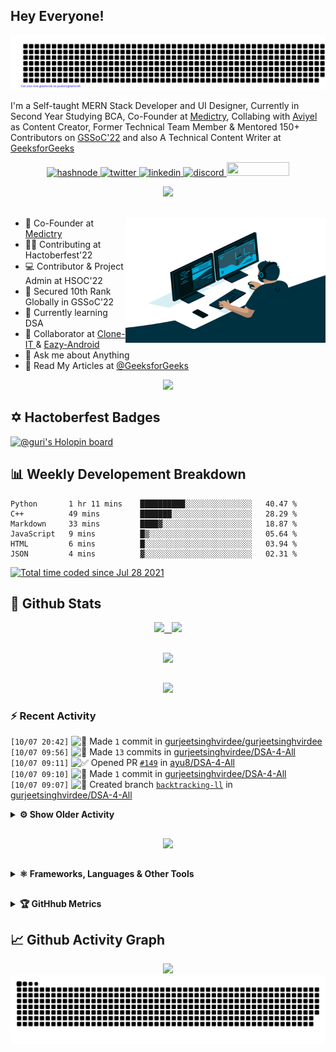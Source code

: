 ## Hey Everyone!

<p align="center">
    <img src="https://github.com/gurjeetsinghvirdee/gurjeetsinghvirdee/blob/main/gitartwork.svg" />
</p>   

I'm a Self-taught MERN Stack Developer and UI Designer, Currently in Second Year Studying BCA, Co-Founder at [Medictry](https://www.linkedin.com/company/89489745/admin/), Collabing with [Aviyel](https://aviyel.com/discussions) as Content Creator, Former Technical Team Member & Mentored 150+ Contributors on [GSSoC'22](https://gssoc.girlscript.tech/) and also A Technical Content Writer at [GeeksforGeeks](https://www.geeksforgeeks.org/)  


<p align="center">
    <a href="https://gurjeet.hashnode.dev/" target="_blank">
    <img src="https://img.shields.io/badge/@gurjeetsingh-5C87FE?style=for-the-badge&logo=hashnode&logoColor=white" width="130" height="22" alt="hashnode">
    <a href="https://twitter.com/__gurii__" target="_blank">   
    <img src="https://img.shields.io/badge/@__gurii__-1DA1F2?style=for-the-badge&logo=twitter&logoColor=white" width="105" height="22" alt="twitter">
    <a href="https://www.linkedin.com/in/gurjeet-singh-virdee-25a476199/" target="_blank">
    <img src="https://img.shields.io/badge/Gurjeet%20Singh%20Virdee-1976D2?style=for-the-badge&logo=linkedin&logoColor=white" width="150" height="22" alt="linkedin">
    <a href="https://discordapp.com/users/916597112882495510" target="_blank">
    <img src="https://img.shields.io/badge/@Guri-5865F2?style=for-the-badge&logo=discord&logoColor=white" width="80" height="22" alt="discord">
    <a href = "mailto: gurjeetsinghvirdee@gmail.com" target="_blank"><img src="https://img.shields.io/badge/Say, Hello-D74E43?style=for-the-badge&logo=gmail&logoColor=white" width="100" height="22"></a>
 </p>
 
<div align="center"> 
<img src="https://api.visitorbadge.io/api/visitors?path=https%3A%2F%2Fgithub.com%2Fgurjeetsinghvirdee%2Fgurjeetsinghvirdee&label=VISITORS&labelColor=%23007EC6&countColor=%23ggg" />
</div>

<br>
  
<ul align="left">
    <img align="right" src="https://github.com/gurjeetsinghvirdee/gurjeetsinghvirdee/blob/main/src/Assets/vector.gif" width="320" height="200" />
  <li> 🏢 Co-Founder at <a href="https://www.linkedin.com/company/medictry/">Medictry</a>
  <li> 🧑‍💻 Contributing at Hactoberfest'22 </li>
  <li> 💻 Contributor & Project Admin at HSOC'22 </li>
  <li> 🎉 Secured 10th Rank Globally in GSSoC'22 </li>
  <li> 🏫 Currently learning DSA </li>
  <li> 🤝 Collaborator at <a href="https://github.com/Rayman-Sodhi/Clone-IT"> Clone-IT </a> & <a href="https://github.com/utkarsh006/Eazy-Android"> Eazy-Android </a>
  </li>
  <li> 💬 Ask me about Anything </li>
  <li> 📕 Read My Articles at 
    <a href="https://auth.geeksforgeeks.org/user/gurjeetsinghvirdee/articles" target="_blank">@GeeksforGeeks</a>
  </li>
</ul>  

<!------------------------------------------- Spotify Profile --------------------------------------------->

<div align="center">
    <a href="https://spotify-github-profile.vercel.app/api/view.svg?uid=31xcftnaufneyotbwgeuezrzheky&redirect=true"><img src="https://spotify-github-profile.vercel.app/api/view.svg?uid=31xcftnaufneyotbwgeuezrzheky&cover_image=false&theme=default&bar_color=53b14f&bar_color_cover=true" /></a>
</div>    

<!------------------------------------------- Hacktoberfest | Holopin Badges ------------------------------>

## ✡️ Hactoberfest Badges

[![@guri's Holopin board](https://holopin.io/api/user/board?user=guri)](https://holopin.io/@guri)
  
## 📊 Weekly Developement Breakdown
  
<!--START_SECTION:waka-->

```text
Python       1 hr 11 mins    ██████████░░░░░░░░░░░░░░░   40.47 %
C++          49 mins         ███████░░░░░░░░░░░░░░░░░░   28.29 %
Markdown     33 mins         ████▓░░░░░░░░░░░░░░░░░░░░   18.87 %
JavaScript   9 mins          █▒░░░░░░░░░░░░░░░░░░░░░░░   05.64 %
HTML         6 mins          █░░░░░░░░░░░░░░░░░░░░░░░░   03.94 %
JSON         4 mins          ▓░░░░░░░░░░░░░░░░░░░░░░░░   02.31 %
```

<!--END_SECTION:waka--> 

<a href="https://wakatime.com/@ff7098eb-56b3-4619-bbbb-86aad0fce365"><img src="https://wakatime.com/badge/user/ff7098eb-56b3-4619-bbbb-86aad0fce365.svg?style=for-the-badge" alt="Total time coded since Jul 28 2021" /></a> 
        
## 💫 Github Stats
        
<div align="center">
 <a href="https://github-readme-streak-stats.herokuapp.com/?user=gurjeetsinghvirdee&theme=synthwave" target="_blank">
   <img width="45%" src="https://github-readme-streak-stats.herokuapp.com/?user=gurjeetsinghvirdee&theme=synthwave" /> &nbsp;
 </a>
    
 <a href="https://github-readme-stats.vercel.app/api?username=gurjeetsinghvirdee&show_icons=true&theme=synthwave&include_all_commits=true" target="_blank">
  <img width="45%" src="https://github-readme-stats.vercel.app/api?username=gurjeetsinghvirdee&show_icons=true&theme=synthwave&include_all_commits=true" />
 </a>
</div>      
  
##
        
<div align="center">
   <a href="https://github-readme-stats.vercel.app/api/top-langs/?username=gurjeetsinghvirdee&layout=compact&theme=synthwave&langs_count=15" target="_blank">
       <img width="43%" src="https://github-readme-stats.vercel.app/api/top-langs/?username=gurjeetsinghvirdee&layout=compact&theme=synthwave&langs_count=15" />  
   </a> 
</div>   

##        
  
<p align="center">
  <img src="https://github-profile-summary-cards.vercel.app/api/cards/profile-details?username=gurjeetsinghvirdee&theme=dracula&hide_border=true" />
</p>
        
### ⚡ Recent Activity     
        
<!--START_SECTION:activity-->  
`[10/07 20:42]` <img alt="📝" src="https://github.com/cheesits456/github-activity-readme/raw/master/icons/commit.png" align="top" height="18"> Made `1` commit in [gurjeetsinghvirdee/gurjeetsinghvirdee](https://github.com/gurjeetsinghvirdee/gurjeetsinghvirdee)  
`[10/07 09:56]` <img alt="📝" src="https://github.com/cheesits456/github-activity-readme/raw/master/icons/commit.png" align="top" height="18"> Made `13` commits in [gurjeetsinghvirdee/DSA-4-All](https://github.com/gurjeetsinghvirdee/DSA-4-All)  
`[10/07 09:11]` <img alt="✅" src="https://github.com/cheesits456/github-activity-readme/raw/master/icons/pr-open.png" align="top" height="18"> Opened PR [`#149`](https://github.com//ayu8/DSA-4-All/pull/149 'Create permutation_ll.cpp') in [ayu8/DSA-4-All](https://github.com/ayu8/DSA-4-All)  
`[10/07 09:10]` <img alt="📝" src="https://github.com/cheesits456/github-activity-readme/raw/master/icons/commit.png" align="top" height="18"> Made `1` commit in [gurjeetsinghvirdee/DSA-4-All](https://github.com/gurjeetsinghvirdee/DSA-4-All)  
`[10/07 09:07]` <img alt="📂" src="https://github.com/cheesits456/github-activity-readme/raw/master/icons/create-branch.png" align="top" height="18"> Created branch [`backtracking-ll`](https://github.com/gurjeetsinghvirdee/DSA-4-All/tree/backtracking-ll) in [gurjeetsinghvirdee/DSA-4-All](https://github.com/gurjeetsinghvirdee/DSA-4-All)  

<details><summary><b> ⚙️ Show Older Activity</b></summary>

`[10/07 09:06]` <img alt="📝" src="https://github.com/cheesits456/github-activity-readme/raw/master/icons/commit.png" align="top" height="18"> Made `469` commits in [gurjeetsinghvirdee/DSA-4-All](https://github.com/gurjeetsinghvirdee/DSA-4-All)  
`[10/07 09:04]` <img alt="✅" src="https://github.com/cheesits456/github-activity-readme/raw/master/icons/pr-open.png" align="top" height="18"> Opened PR [`#148`](https://github.com//ayu8/DSA-4-All/pull/148 'Create combination_sum_lll.cpp') in [ayu8/DSA-4-All](https://github.com/ayu8/DSA-4-All)  
`[10/07 09:04]` <img alt="📝" src="https://github.com/cheesits456/github-activity-readme/raw/master/icons/commit.png" align="top" height="18"> Made `1` commit in [gurjeetsinghvirdee/DSA-4-All](https://github.com/gurjeetsinghvirdee/DSA-4-All)  
`[10/07 09:01]` <img alt="📂" src="https://github.com/cheesits456/github-activity-readme/raw/master/icons/create-branch.png" align="top" height="18"> Created branch [`backtracking`](https://github.com/gurjeetsinghvirdee/DSA-4-All/tree/backtracking) in [gurjeetsinghvirdee/DSA-4-All](https://github.com/gurjeetsinghvirdee/DSA-4-All)  
`[10/07 08:59]` <img alt="📝" src="https://github.com/cheesits456/github-activity-readme/raw/master/icons/commit.png" align="top" height="18"> Made `47` commits in [gurjeetsinghvirdee/DSA-4-All](https://github.com/gurjeetsinghvirdee/DSA-4-All)  
`[10/06 06:22]` <img alt="❗️" src="https://github.com/cheesits456/github-activity-readme/raw/master/icons/issue.png" align="top" height="18"> Opened issue [`#135`](https://github.com//ayu8/DSA-4-All/issues/135 'Permutations II') in [ayu8/DSA-4-All](https://github.com/ayu8/DSA-4-All)  
`[10/06 06:21]` <img alt="❗️" src="https://github.com/cheesits456/github-activity-readme/raw/master/icons/issue.png" align="top" height="18"> Opened issue [`#134`](https://github.com//ayu8/DSA-4-All/issues/134 'Combination Sum III') in [ayu8/DSA-4-All](https://github.com/ayu8/DSA-4-All)  
`[10/05 05:41]` <img alt="🗣" src="https://github.com/cheesits456/github-activity-readme/raw/master/icons/comment.png" align="top" height="18"> Commented on [`#7`](https://github.com//gurjeetsinghvirdee/first-contribution/issues/7 'Update Contributors.md') in [gurjeetsinghvirdee/first-contribution](https://github.com/gurjeetsinghvirdee/first-contribution)  
`[10/05 04:03]` <img alt="📝" src="https://github.com/cheesits456/github-activity-readme/raw/master/icons/commit.png" align="top" height="18"> Made `2` commits in [gurjeetsinghvirdee/first-contribution](https://github.com/gurjeetsinghvirdee/first-contribution)  
`[10/05 04:03]` <img alt="🎉" src="https://github.com/cheesits456/github-activity-readme/raw/master/icons/merge.png" align="top" height="18"> Merged PR [`#7`](https://github.com//gurjeetsinghvirdee/first-contribution/pull/7 'Update Contributors.md') in [gurjeetsinghvirdee/first-contribution](https://github.com/gurjeetsinghvirdee/first-contribution)  
`[10/05 04:02]` <img alt="🔍" src="https://github.com/cheesits456/github-activity-readme/raw/master/icons/review.png" align="top" height="18"> Reviewed [`#7`](https://github.com//gurjeetsinghvirdee/first-contribution/pull/7 'Update Contributors.md') in [gurjeetsinghvirdee/first-contribution](https://github.com/gurjeetsinghvirdee/first-contribution)  
`[10/03 19:21]` <img alt="🎉" src="https://github.com/cheesits456/github-activity-readme/raw/master/icons/merge.png" align="top" height="18"> Merged PR [`#709`](https://github.com//Rayman-Sodhi/Clone-IT/pull/709 'bugs fix') in [Rayman-Sodhi/Clone-IT](https://github.com/Rayman-Sodhi/Clone-IT)  
`[10/03 19:21]` <img alt="📝" src="https://github.com/cheesits456/github-activity-readme/raw/master/icons/commit.png" align="top" height="18"> Made `3` commits in [Rayman-Sodhi/Clone-IT](https://github.com/Rayman-Sodhi/Clone-IT)  
`[10/03 19:21]` <img alt="✅" src="https://github.com/cheesits456/github-activity-readme/raw/master/icons/pr-open.png" align="top" height="18"> Opened PR [`#709`](https://github.com//Rayman-Sodhi/Clone-IT/pull/709 'bugs fix') in [Rayman-Sodhi/Clone-IT](https://github.com/Rayman-Sodhi/Clone-IT)  
`[10/03 19:19]` <img alt="📝" src="https://github.com/cheesits456/github-activity-readme/raw/master/icons/commit.png" align="top" height="18"> Made `2` commits in [gurjeetsinghvirdee/Clone-IT](https://github.com/gurjeetsinghvirdee/Clone-IT)  
`[10/03 19:09]` <img alt="✅" src="https://github.com/cheesits456/github-activity-readme/raw/master/icons/pr-open.png" align="top" height="18"> Opened PR [`#104`](https://github.com//ayu8/DSA-4-All/pull/104 'Create Reduce_Array_Size_to_The_Half.cpp') in [ayu8/DSA-4-All](https://github.com/ayu8/DSA-4-All)  
`[10/03 19:05]` <img alt="📝" src="https://github.com/cheesits456/github-activity-readme/raw/master/icons/commit.png" align="top" height="18"> Made `1` commit in [gurjeetsinghvirdee/DSA-4-All](https://github.com/gurjeetsinghvirdee/DSA-4-All)  
`[10/03 18:52]` <img alt="📂" src="https://github.com/cheesits456/github-activity-readme/raw/master/icons/create-branch.png" align="top" height="18"> Created branch [`hash-map`](https://github.com/gurjeetsinghvirdee/DSA-4-All/tree/hash-map) in [gurjeetsinghvirdee/DSA-4-All](https://github.com/gurjeetsinghvirdee/DSA-4-All)  
`[10/03 18:51]` <img alt="📝" src="https://github.com/cheesits456/github-activity-readme/raw/master/icons/commit.png" align="top" height="18"> Made `10` commits in [gurjeetsinghvirdee/DSA-4-All](https://github.com/gurjeetsinghvirdee/DSA-4-All)  
`[10/03 18:45]` <img alt="✅" src="https://github.com/cheesits456/github-activity-readme/raw/master/icons/pr-open.png" align="top" height="18"> Opened PR [`#103`](https://github.com//ayu8/DSA-4-All/pull/103 'Create Search in Rotated Sorted Array II.cpp') in [ayu8/DSA-4-All](https://github.com/ayu8/DSA-4-All)  
`[10/03 18:42]` <img alt="📝" src="https://github.com/cheesits456/github-activity-readme/raw/master/icons/commit.png" align="top" height="18"> Made `2` commits in [gurjeetsinghvirdee/DSA-4-All](https://github.com/gurjeetsinghvirdee/DSA-4-All)  
`[10/03 18:36]` <img alt="📂" src="https://github.com/cheesits456/github-activity-readme/raw/master/icons/create-branch.png" align="top" height="18"> Created branch [`binary`](https://github.com/gurjeetsinghvirdee/DSA-4-All/tree/binary) in [gurjeetsinghvirdee/DSA-4-All](https://github.com/gurjeetsinghvirdee/DSA-4-All)  
`[10/03 18:35]` <img alt="📝" src="https://github.com/cheesits456/github-activity-readme/raw/master/icons/commit.png" align="top" height="18"> Made `11` commits in [gurjeetsinghvirdee/DSA-4-All](https://github.com/gurjeetsinghvirdee/DSA-4-All)  
`[10/03 13:56]` <img alt="📝" src="https://github.com/cheesits456/github-activity-readme/raw/master/icons/commit.png" align="top" height="18"> Made `1` commit in [gurjeetsinghvirdee/gurjeetsinghvirdee](https://github.com/gurjeetsinghvirdee/gurjeetsinghvirdee)  
`[10/03 13:39]` <img alt="📝" src="https://github.com/cheesits456/github-activity-readme/raw/master/icons/commit.png" align="top" height="18"> Made `10` commits in [gurjeetsinghvirdee/Dev-Geeks](https://github.com/gurjeetsinghvirdee/Dev-Geeks)  
`[10/03 09:19]` <img alt="✅" src="https://github.com/cheesits456/github-activity-readme/raw/master/icons/pr-open.png" align="top" height="18"> Opened PR [`#540`](https://github.com//pranjay-poddar/Dev-Geeks/pull/540 '2048 game in Python') in [pranjay-poddar/Dev-Geeks](https://github.com/pranjay-poddar/Dev-Geeks)  
`[10/03 09:19]` <img alt="📝" src="https://github.com/cheesits456/github-activity-readme/raw/master/icons/commit.png" align="top" height="18"> Made `2` commits in [gurjeetsinghvirdee/Dev-Geeks](https://github.com/gurjeetsinghvirdee/Dev-Geeks)  
`[10/03 08:20]` <img alt="📝" src="https://github.com/cheesits456/github-activity-readme/raw/master/icons/commit.png" align="top" height="18"> Made `13` commits in [gurjeetsinghvirdee/Eazy-Android](https://github.com/gurjeetsinghvirdee/Eazy-Android)  
`[10/03 07:54]` <img alt="❗️" src="https://github.com/cheesits456/github-activity-readme/raw/master/icons/issue.png" align="top" height="18"> Closed issue [`#7`](https://github.com//Rick-mad-lab/Todolist/issues/7 'Add Contribution Guidelines') in [Rick-mad-lab/Todolist](https://github.com/Rick-mad-lab/Todolist)  
`[10/03 07:48]` <img alt="❗️" src="https://github.com/cheesits456/github-activity-readme/raw/master/icons/issue.png" align="top" height="18"> Opened issue [`#90`](https://github.com//ayu8/DSA-4-All/issues/90 'Reduce Array Size to The Half') in [ayu8/DSA-4-All](https://github.com/ayu8/DSA-4-All)  
`[10/03 07:44]` <img alt="❗️" src="https://github.com/cheesits456/github-activity-readme/raw/master/icons/issue.png" align="top" height="18"> Opened issue [`#89`](https://github.com//ayu8/DSA-4-All/issues/89 'Search in Rotated Sorted Array ll') in [ayu8/DSA-4-All](https://github.com/ayu8/DSA-4-All)  
`[10/03 07:05]` <img alt="📂" src="https://github.com/cheesits456/github-activity-readme/raw/master/icons/create-branch.png" align="top" height="18"> Created branch [`2048`](https://github.com/gurjeetsinghvirdee/Dev-Geeks/tree/2048) in [gurjeetsinghvirdee/Dev-Geeks](https://github.com/gurjeetsinghvirdee/Dev-Geeks)  
`[10/03 07:03]` <img alt="📝" src="https://github.com/cheesits456/github-activity-readme/raw/master/icons/commit.png" align="top" height="18"> Made `92` commits in [gurjeetsinghvirdee/Dev-Geeks](https://github.com/gurjeetsinghvirdee/Dev-Geeks)  
`[10/03 06:59]` <img alt="✅" src="https://github.com/cheesits456/github-activity-readme/raw/master/icons/pr-open.png" align="top" height="18"> Opened PR [`#88`](https://github.com//ayu8/DSA-4-All/pull/88 'Create Count_Sorted_Vowel_Strings.cpp') in [ayu8/DSA-4-All](https://github.com/ayu8/DSA-4-All)  
`[10/03 06:58]` <img alt="📝" src="https://github.com/cheesits456/github-activity-readme/raw/master/icons/commit.png" align="top" height="18"> Made `1` commit in [gurjeetsinghvirdee/DSA-4-All](https://github.com/gurjeetsinghvirdee/DSA-4-All)  
`[10/03 06:45]` <img alt="📂" src="https://github.com/cheesits456/github-activity-readme/raw/master/icons/create-branch.png" align="top" height="18"> Created branch [`DP`](https://github.com/gurjeetsinghvirdee/DSA-4-All/tree/DP) in [gurjeetsinghvirdee/DSA-4-All](https://github.com/gurjeetsinghvirdee/DSA-4-All)  
`[10/03 06:44]` <img alt="✅" src="https://github.com/cheesits456/github-activity-readme/raw/master/icons/pr-open.png" align="top" height="18"> Opened PR [`#87`](https://github.com//ayu8/DSA-4-All/pull/87 'Add_two_numbers.cpp') in [ayu8/DSA-4-All](https://github.com/ayu8/DSA-4-All)  
`[10/03 06:41]` <img alt="📝" src="https://github.com/cheesits456/github-activity-readme/raw/master/icons/commit.png" align="top" height="18"> Made `1` commit in [gurjeetsinghvirdee/DSA-4-All](https://github.com/gurjeetsinghvirdee/DSA-4-All)  
`[10/03 06:39]` <img alt="📂" src="https://github.com/cheesits456/github-activity-readme/raw/master/icons/create-branch.png" align="top" height="18"> Created branch [`Linked`](https://github.com/gurjeetsinghvirdee/DSA-4-All/tree/Linked) in [gurjeetsinghvirdee/DSA-4-All](https://github.com/gurjeetsinghvirdee/DSA-4-All)  
`[10/03 06:39]` <img alt="📝" src="https://github.com/cheesits456/github-activity-readme/raw/master/icons/commit.png" align="top" height="18"> Made `6` commits in [gurjeetsinghvirdee/DSA-4-All](https://github.com/gurjeetsinghvirdee/DSA-4-All)  
`[10/02 20:24]` <img alt="📝" src="https://github.com/cheesits456/github-activity-readme/raw/master/icons/commit.png" align="top" height="18"> Made `6` commits in [gurjeetsinghvirdee/PDF-Dark-Mode](https://github.com/gurjeetsinghvirdee/PDF-Dark-Mode)  
`[10/02 20:19]` <img alt="📝" src="https://github.com/cheesits456/github-activity-readme/raw/master/icons/commit.png" align="top" height="18"> Made `1` commit in [utkarsh006/Eazy-Android](https://github.com/utkarsh006/Eazy-Android)  
`[10/02 20:17]` <img alt="❗️" src="https://github.com/cheesits456/github-activity-readme/raw/master/icons/issue.png" align="top" height="18"> Opened issue [`#85`](https://github.com//ayu8/DSA-4-All/issues/85 'Count Sorted Vowel Strings') in [ayu8/DSA-4-All](https://github.com/ayu8/DSA-4-All)  
`[10/02 15:44]` <img alt="❗️" src="https://github.com/cheesits456/github-activity-readme/raw/master/icons/issue.png" align="top" height="18"> Opened issue [`#71`](https://github.com//ayu8/DSA-4-All/issues/71 'Add two numbers') in [ayu8/DSA-4-All](https://github.com/ayu8/DSA-4-All)  
`[10/02 15:43]` <img alt="📝" src="https://github.com/cheesits456/github-activity-readme/raw/master/icons/commit.png" align="top" height="18"> Made `74` commits in [gurjeetsinghvirdee/DSA-4-All](https://github.com/gurjeetsinghvirdee/DSA-4-All)  
`[10/01 08:28]` <img alt="🗣" src="https://github.com/cheesits456/github-activity-readme/raw/master/icons/comment.png" align="top" height="18"> Commented on [`#6`](https://github.com//diwash007/PDF-Dark-Mode/issues/6 'Guidelines added') in [diwash007/PDF-Dark-Mode](https://github.com/diwash007/PDF-Dark-Mode)  
`[10/01 08:23]` <img alt="📝" src="https://github.com/cheesits456/github-activity-readme/raw/master/icons/commit.png" align="top" height="18"> Made `6` commits in [gurjeetsinghvirdee/PDF-Dark-Mode](https://github.com/gurjeetsinghvirdee/PDF-Dark-Mode)  
`[10/01 07:45]` <img alt="🗣" src="https://github.com/cheesits456/github-activity-readme/raw/master/icons/comment.png" align="top" height="18"> Commented on [`#6`](https://github.com//diwash007/PDF-Dark-Mode/issues/6 'Guidelines added') in [diwash007/PDF-Dark-Mode](https://github.com/diwash007/PDF-Dark-Mode)  
`[10/01 07:42]` <img alt="🎉" src="https://github.com/cheesits456/github-activity-readme/raw/master/icons/merge.png" align="top" height="18"> Merged PR [`#2`](https://github.com//gurjeetsinghvirdee/PDF-Dark-Mode/pull/2 'Revert "[ImgBot] Optimize images"') in [gurjeetsinghvirdee/PDF-Dark-Mode](https://github.com/gurjeetsinghvirdee/PDF-Dark-Mode)  
`[10/01 07:42]` <img alt="📝" src="https://github.com/cheesits456/github-activity-readme/raw/master/icons/commit.png" align="top" height="18"> Made `2` commits in [gurjeetsinghvirdee/PDF-Dark-Mode](https://github.com/gurjeetsinghvirdee/PDF-Dark-Mode)  
`[10/01 07:41]` <img alt="✅" src="https://github.com/cheesits456/github-activity-readme/raw/master/icons/pr-open.png" align="top" height="18"> Opened PR [`#2`](https://github.com//gurjeetsinghvirdee/PDF-Dark-Mode/pull/2 'Revert "[ImgBot] Optimize images"') in [gurjeetsinghvirdee/PDF-Dark-Mode](https://github.com/gurjeetsinghvirdee/PDF-Dark-Mode)  
`[10/01 07:41]` <img alt="📂" src="https://github.com/cheesits456/github-activity-readme/raw/master/icons/create-branch.png" align="top" height="18"> Created branch [`revert-1-imgbot`](https://github.com/gurjeetsinghvirdee/PDF-Dark-Mode/tree/revert-1-imgbot) in [gurjeetsinghvirdee/PDF-Dark-Mode](https://github.com/gurjeetsinghvirdee/PDF-Dark-Mode)  
`[10/01 07:38]` <img alt="📝" src="https://github.com/cheesits456/github-activity-readme/raw/master/icons/commit.png" align="top" height="18"> Made `1` commit in [gurjeetsinghvirdee/PDF-Dark-Mode](https://github.com/gurjeetsinghvirdee/PDF-Dark-Mode)  
`[10/01 06:53]` <img alt="📝" src="https://github.com/cheesits456/github-activity-readme/raw/master/icons/commit.png" align="top" height="18"> Made `21` commits in [gurjeetsinghvirdee/Dev-Geeks](https://github.com/gurjeetsinghvirdee/Dev-Geeks)  
`[10/01 06:46]` <img alt="📝" src="https://github.com/cheesits456/github-activity-readme/raw/master/icons/commit.png" align="top" height="18"> Made `2` commits in [utkarsh006/Eazy-Android](https://github.com/utkarsh006/Eazy-Android)  
`[09/30 22:18]` <img alt="❌" src="https://github.com/cheesits456/github-activity-readme/raw/master/icons/delete.png" align="top" height="18"> Deleted `IDE` from [gurjeetsinghvirdee/Dev-Geeks](https://github.com/gurjeetsinghvirdee/Dev-Geeks)  
`[09/30 22:14]` <img alt="📝" src="https://github.com/cheesits456/github-activity-readme/raw/master/icons/commit.png" align="top" height="18"> Made `1` commit in [gurjeetsinghvirdee/Dev-Geeks](https://github.com/gurjeetsinghvirdee/Dev-Geeks)  
`[09/30 22:12]` <img alt="✅" src="https://github.com/cheesits456/github-activity-readme/raw/master/icons/pr-open.png" align="top" height="18"> Opened PR [`#467`](https://github.com//pranjay-poddar/Dev-Geeks/pull/467 'Markdown Editor Added') in [pranjay-poddar/Dev-Geeks](https://github.com/pranjay-poddar/Dev-Geeks)  
`[09/30 22:10]` <img alt="📂" src="https://github.com/cheesits456/github-activity-readme/raw/master/icons/create-branch.png" align="top" height="18"> Created branch [`editor`](https://github.com/gurjeetsinghvirdee/Dev-Geeks/tree/editor) in [gurjeetsinghvirdee/Dev-Geeks](https://github.com/gurjeetsinghvirdee/Dev-Geeks)  
`[09/30 21:52]` <img alt="❌" src="https://github.com/cheesits456/github-activity-readme/raw/master/icons/pr-close.png" align="top" height="18"> Closed PR [`#466`](https://github.com//pranjay-poddar/Dev-Geeks/pull/466 'Ide') in [pranjay-poddar/Dev-Geeks](https://github.com/pranjay-poddar/Dev-Geeks)  
`[09/30 21:51]` <img alt="✅" src="https://github.com/cheesits456/github-activity-readme/raw/master/icons/pr-open.png" align="top" height="18"> Opened PR [`#466`](https://github.com//pranjay-poddar/Dev-Geeks/pull/466 'Ide') in [pranjay-poddar/Dev-Geeks](https://github.com/pranjay-poddar/Dev-Geeks)  
`[09/30 21:50]` <img alt="📝" src="https://github.com/cheesits456/github-activity-readme/raw/master/icons/commit.png" align="top" height="18"> Made `718` commits in [gurjeetsinghvirdee/Dev-Geeks](https://github.com/gurjeetsinghvirdee/Dev-Geeks)  
`[09/30 21:45]` <img alt="📂" src="https://github.com/cheesits456/github-activity-readme/raw/master/icons/create-branch.png" align="top" height="18"> Created branch [`IDE`](https://github.com/gurjeetsinghvirdee/Dev-Geeks/tree/IDE) in [gurjeetsinghvirdee/Dev-Geeks](https://github.com/gurjeetsinghvirdee/Dev-Geeks)  
`[09/30 20:42]` <img alt="📝" src="https://github.com/cheesits456/github-activity-readme/raw/master/icons/commit.png" align="top" height="18"> Made `1` commit in [gurjeetsinghvirdee/gurjeetsinghvirdee](https://github.com/gurjeetsinghvirdee/gurjeetsinghvirdee)  
`[09/30 20:39]` <img alt="📝" src="https://github.com/cheesits456/github-activity-readme/raw/master/icons/commit.png" align="top" height="18"> Made `3` commits in [gurjeetsinghvirdee/DSA-4-All](https://github.com/gurjeetsinghvirdee/DSA-4-All)  
`[09/30 20:38]` <img alt="✅" src="https://github.com/cheesits456/github-activity-readme/raw/master/icons/pr-open.png" align="top" height="18"> Opened PR [`#34`](https://github.com//ayu8/DSA-4-All/pull/34 'car pooling.cpp added') in [ayu8/DSA-4-All](https://github.com/ayu8/DSA-4-All)  
`[09/30 20:37]` <img alt="📝" src="https://github.com/cheesits456/github-activity-readme/raw/master/icons/commit.png" align="top" height="18"> Made `1` commit in [gurjeetsinghvirdee/DSA-4-All](https://github.com/gurjeetsinghvirdee/DSA-4-All)  
`[09/30 20:36]` <img alt="📂" src="https://github.com/cheesits456/github-activity-readme/raw/master/icons/create-branch.png" align="top" height="18"> Created branch [`sorting`](https://github.com/gurjeetsinghvirdee/DSA-4-All/tree/sorting) in [gurjeetsinghvirdee/DSA-4-All](https://github.com/gurjeetsinghvirdee/DSA-4-All)  
`[09/30 20:33]` <img alt="📝" src="https://github.com/cheesits456/github-activity-readme/raw/master/icons/commit.png" align="top" height="18"> Made `1` commit in [utkarsh006/LeetCode-Grind](https://github.com/utkarsh006/LeetCode-Grind)  
`[09/30 20:16]` <img alt="❗️" src="https://github.com/cheesits456/github-activity-readme/raw/master/icons/issue.png" align="top" height="18"> Opened issue [`#32`](https://github.com//ayu8/DSA-4-All/issues/32 'Car pooling') in [ayu8/DSA-4-All](https://github.com/ayu8/DSA-4-All)  
`[09/30 20:06]` <img alt="📝" src="https://github.com/cheesits456/github-activity-readme/raw/master/icons/commit.png" align="top" height="18"> Made `10` commits in [gurjeetsinghvirdee/DSA-4-All](https://github.com/gurjeetsinghvirdee/DSA-4-All)  
`[09/30 20:00]` <img alt="✅" src="https://github.com/cheesits456/github-activity-readme/raw/master/icons/pr-open.png" align="top" height="18"> Opened PR [`#30`](https://github.com//ayu8/DSA-4-All/pull/30 '132 Pattern.cpp added') in [ayu8/DSA-4-All](https://github.com/ayu8/DSA-4-All)  
`[09/30 19:58]` <img alt="📝" src="https://github.com/cheesits456/github-activity-readme/raw/master/icons/commit.png" align="top" height="18"> Made `4` commits in [gurjeetsinghvirdee/DSA-4-All](https://github.com/gurjeetsinghvirdee/DSA-4-All)  
`[09/30 19:58]` <img alt="📂" src="https://github.com/cheesits456/github-activity-readme/raw/master/icons/create-branch.png" align="top" height="18"> Created branch [`stack`](https://github.com/gurjeetsinghvirdee/DSA-4-All/tree/stack) in [gurjeetsinghvirdee/DSA-4-All](https://github.com/gurjeetsinghvirdee/DSA-4-All)  
`[09/30 19:43]` <img alt="📝" src="https://github.com/cheesits456/github-activity-readme/raw/master/icons/commit.png" align="top" height="18"> Made `1` commit in [gurjeetsinghvirdee/DSA-4-All](https://github.com/gurjeetsinghvirdee/DSA-4-All)  
`[09/30 19:40]` <img alt="⭐" src="https://github.com/cheesits456/github-activity-readme/raw/master/icons/star.png" align="top" height="18"> Starred [ayu8/DSA-4-All](https://github.com/ayu8/DSA-4-All)  
`[09/30 19:33]` <img alt="✅" src="https://github.com/cheesits456/github-activity-readme/raw/master/icons/pr-open.png" align="top" height="18"> Opened PR [`#26`](https://github.com//ayu8/DSA-4-All/pull/26 'backspace string compare.cpp added') in [ayu8/DSA-4-All](https://github.com/ayu8/DSA-4-All)  
`[09/30 19:31]` <img alt="📝" src="https://github.com/cheesits456/github-activity-readme/raw/master/icons/commit.png" align="top" height="18"> Made `5` commits in [gurjeetsinghvirdee/DSA-4-All](https://github.com/gurjeetsinghvirdee/DSA-4-All)  
`[09/30 19:09]` <img alt="🗣" src="https://github.com/cheesits456/github-activity-readme/raw/master/icons/comment.png" align="top" height="18"> Commented on [`#23`](https://github.com//ayu8/DSA-4-All/issues/23 '132 Pattern') in [ayu8/DSA-4-All](https://github.com/ayu8/DSA-4-All)  
`[09/30 19:07]` <img alt="❗️" src="https://github.com/cheesits456/github-activity-readme/raw/master/icons/issue.png" align="top" height="18"> Opened issue [`#23`](https://github.com//ayu8/DSA-4-All/issues/23 '132 Pattern') in [ayu8/DSA-4-All](https://github.com/ayu8/DSA-4-All)  
`[09/30 19:05]` <img alt="🍴" src="https://github.com/cheesits456/github-activity-readme/raw/master/icons/fork.png" align="top" height="18"> Forked [ayu8/DSA-4-All](https://github.com/ayu8/DSA-4-All) to [gurjeetsinghvirdee/DSA-4-All](https://github.com/gurjeetsinghvirdee/DSA-4-All)  
`[09/30 19:05]` <img alt="❗️" src="https://github.com/cheesits456/github-activity-readme/raw/master/icons/issue.png" align="top" height="18"> Opened issue [`#22`](https://github.com//ayu8/DSA-4-All/issues/22 'Backspace String Compare') in [ayu8/DSA-4-All](https://github.com/ayu8/DSA-4-All)  
`[09/30 18:56]` <img alt="⭐" src="https://github.com/cheesits456/github-activity-readme/raw/master/icons/star.png" align="top" height="18"> Starred [gurjeetsinghvirdee/gurjeetsinghvirdee](https://github.com/gurjeetsinghvirdee/gurjeetsinghvirdee)  
`[09/30 18:54]` <img alt="✅" src="https://github.com/cheesits456/github-activity-readme/raw/master/icons/pr-open.png" align="top" height="18"> Opened PR [`#6`](https://github.com//diwash007/PDF-Dark-Mode/pull/6 'Guidelines added') in [diwash007/PDF-Dark-Mode](https://github.com/diwash007/PDF-Dark-Mode)  
`[09/30 18:52]` <img alt="📝" src="https://github.com/cheesits456/github-activity-readme/raw/master/icons/commit.png" align="top" height="18"> Made `4` commits in [gurjeetsinghvirdee/PDF-Dark-Mode](https://github.com/gurjeetsinghvirdee/PDF-Dark-Mode)  
`[09/30 18:49]` <img alt="🎉" src="https://github.com/cheesits456/github-activity-readme/raw/master/icons/merge.png" align="top" height="18"> Merged PR [`#1`](https://github.com//gurjeetsinghvirdee/PDF-Dark-Mode/pull/1 '[ImgBot] Optimize images') in [gurjeetsinghvirdee/PDF-Dark-Mode](https://github.com/gurjeetsinghvirdee/PDF-Dark-Mode)  
`[09/30 18:49]` <img alt="📝" src="https://github.com/cheesits456/github-activity-readme/raw/master/icons/commit.png" align="top" height="18"> Made `5` commits in [gurjeetsinghvirdee/PDF-Dark-Mode](https://github.com/gurjeetsinghvirdee/PDF-Dark-Mode)  
`[09/30 18:38]` <img alt="🍴" src="https://github.com/cheesits456/github-activity-readme/raw/master/icons/fork.png" align="top" height="18"> Forked [diwash007/PDF-Dark-Mode](https://github.com/diwash007/PDF-Dark-Mode) to [gurjeetsinghvirdee/PDF-Dark-Mode](https://github.com/gurjeetsinghvirdee/PDF-Dark-Mode)  
`[09/30 18:17]` <img alt="📝" src="https://github.com/cheesits456/github-activity-readme/raw/master/icons/commit.png" align="top" height="18"> Made `2` commits in [gurjeetsinghvirdee/gurjeetsinghvirdee](https://github.com/gurjeetsinghvirdee/gurjeetsinghvirdee)  
`[09/30 18:10]` <img alt="❌" src="https://github.com/cheesits456/github-activity-readme/raw/master/icons/pr-close.png" align="top" height="18"> Closed PR [`#1`](https://github.com//gurjeetsinghvirdee/Dev-Geeks/pull/1 '[ImgBot] Optimize images') in [gurjeetsinghvirdee/Dev-Geeks](https://github.com/gurjeetsinghvirdee/Dev-Geeks)  
`[09/30 18:09]` <img alt="📝" src="https://github.com/cheesits456/github-activity-readme/raw/master/icons/commit.png" align="top" height="18"> Made `655` commits in [gurjeetsinghvirdee/Dev-Geeks](https://github.com/gurjeetsinghvirdee/Dev-Geeks)  
`[09/30 18:00]` <img alt="⭐" src="https://github.com/cheesits456/github-activity-readme/raw/master/icons/star.png" align="top" height="18"> Starred [Rick-mad-lab/Todolist](https://github.com/Rick-mad-lab/Todolist)  
`[09/30 17:47]` <img alt="❗️" src="https://github.com/cheesits456/github-activity-readme/raw/master/icons/issue.png" align="top" height="18"> Opened issue [`#7`](https://github.com//Rick-mad-lab/Todolist/issues/7 'Add Contribution Guidelines') in [Rick-mad-lab/Todolist](https://github.com/Rick-mad-lab/Todolist)  
`[09/30 17:39]` <img alt="🗣" src="https://github.com/cheesits456/github-activity-readme/raw/master/icons/comment.png" align="top" height="18"> Commented on [`#3`](https://github.com//diwash007/PDF-Dark-Mode/issues/3 'Contribution Guidelines') in [diwash007/PDF-Dark-Mode](https://github.com/diwash007/PDF-Dark-Mode)  
`[09/30 17:32]` <img alt="⭐" src="https://github.com/cheesits456/github-activity-readme/raw/master/icons/star.png" align="top" height="18"> Starred [diwash007/PDF-Dark-Mode](https://github.com/diwash007/PDF-Dark-Mode)  
`[09/30 17:28]` <img alt="❗️" src="https://github.com/cheesits456/github-activity-readme/raw/master/icons/issue.png" align="top" height="18"> Opened issue [`#3`](https://github.com//diwash007/PDF-Dark-Mode/issues/3 'Contribution Guidelines') in [diwash007/PDF-Dark-Mode](https://github.com/diwash007/PDF-Dark-Mode)  
`[09/30 15:01]` <img alt="📝" src="https://github.com/cheesits456/github-activity-readme/raw/master/icons/commit.png" align="top" height="18"> Made `2` commits in [gurjeetsinghvirdee/Eazy-Android](https://github.com/gurjeetsinghvirdee/Eazy-Android)  
`[09/30 14:27]` <img alt="📝" src="https://github.com/cheesits456/github-activity-readme/raw/master/icons/commit.png" align="top" height="18"> Made `1` commit in [utkarsh006/Eazy-Android](https://github.com/utkarsh006/Eazy-Android)  
`[09/30 14:05]` <img alt="❗️" src="https://github.com/cheesits456/github-activity-readme/raw/master/icons/issue.png" align="top" height="18"> Opened issue [`#458`](https://github.com//pranjay-poddar/Dev-Geeks/issues/458 'Markdown Editor') in [pranjay-poddar/Dev-Geeks](https://github.com/pranjay-poddar/Dev-Geeks)  
`[09/30 13:52]` <img alt="❗️" src="https://github.com/cheesits456/github-activity-readme/raw/master/icons/issue.png" align="top" height="18"> Opened issue [`#457`](https://github.com//pranjay-poddar/Dev-Geeks/issues/457 '2048 Game') in [pranjay-poddar/Dev-Geeks](https://github.com/pranjay-poddar/Dev-Geeks)  
`[09/29 16:38]` <img alt="📝" src="https://github.com/cheesits456/github-activity-readme/raw/master/icons/commit.png" align="top" height="18"> Made `3` commits in [gurjeetsinghvirdee/gurjeetsinghvirdee](https://github.com/gurjeetsinghvirdee/gurjeetsinghvirdee)  
`[09/28 15:25]` <img alt="📝" src="https://github.com/cheesits456/github-activity-readme/raw/master/icons/commit.png" align="top" height="18"> Made `4` commits in [gurjeetsinghvirdee/portfolio](https://github.com/gurjeetsinghvirdee/portfolio)  
`[09/28 14:04]` <img alt="📝" src="https://github.com/cheesits456/github-activity-readme/raw/master/icons/commit.png" align="top" height="18"> Made `1` commit in [gurjeetsinghvirdee/gurjeetsinghvirdee](https://github.com/gurjeetsinghvirdee/gurjeetsinghvirdee)  
`[09/28 14:00]` <img alt="📝" src="https://github.com/cheesits456/github-activity-readme/raw/master/icons/commit.png" align="top" height="18"> Made `5` commits in [gurjeetsinghvirdee/portfolio](https://github.com/gurjeetsinghvirdee/portfolio)  
`[09/28 10:17]` <img alt="⭐" src="https://github.com/cheesits456/github-activity-readme/raw/master/icons/star.png" align="top" height="18"> Starred [siddhi-244/HacktoberFest-Checklist](https://github.com/siddhi-244/HacktoberFest-Checklist)  
`[09/27 13:34]` <img alt="📝" src="https://github.com/cheesits456/github-activity-readme/raw/master/icons/commit.png" align="top" height="18"> Made `1` commit in [gurjeetsinghvirdee/Eazy-Android](https://github.com/gurjeetsinghvirdee/Eazy-Android)  
`[09/27 13:33]` <img alt="📝" src="https://github.com/cheesits456/github-activity-readme/raw/master/icons/commit.png" align="top" height="18"> Made `3` commits in [gurjeetsinghvirdee/gurjeetsinghvirdee](https://github.com/gurjeetsinghvirdee/gurjeetsinghvirdee)  
`[09/26 17:20]` <img alt="📝" src="https://github.com/cheesits456/github-activity-readme/raw/master/icons/commit.png" align="top" height="18"> Made `4` commits in [gurjeetsinghvirdee/LeetCode-Grind](https://github.com/gurjeetsinghvirdee/LeetCode-Grind)  
`[09/26 17:12]` <img alt="📝" src="https://github.com/cheesits456/github-activity-readme/raw/master/icons/commit.png" align="top" height="18"> Made `2` commits in [gurjeetsinghvirdee/gurjeetsinghvirdee](https://github.com/gurjeetsinghvirdee/gurjeetsinghvirdee)  
`[09/26 15:15]` <img alt="📝" src="https://github.com/cheesits456/github-activity-readme/raw/master/icons/commit.png" align="top" height="18"> Made `1` commit in [gurjeetsinghvirdee/Eazy-Android](https://github.com/gurjeetsinghvirdee/Eazy-Android)  
`[09/26 15:11]` <img alt="📝" src="https://github.com/cheesits456/github-activity-readme/raw/master/icons/commit.png" align="top" height="18"> Made `2` commits in [gurjeetsinghvirdee/gurjeetsinghvirdee](https://github.com/gurjeetsinghvirdee/gurjeetsinghvirdee)  
`[09/26 15:04]` <img alt="📝" src="https://github.com/cheesits456/github-activity-readme/raw/master/icons/commit.png" align="top" height="18"> Made `3` commits in [utkarsh006/Eazy-Android](https://github.com/utkarsh006/Eazy-Android)  
`[09/26 15:04]` <img alt="🎉" src="https://github.com/cheesits456/github-activity-readme/raw/master/icons/merge.png" align="top" height="18"> Merged PR [`#30`](https://github.com//utkarsh006/Eazy-Android/pull/30 'updated links') in [utkarsh006/Eazy-Android](https://github.com/utkarsh006/Eazy-Android)  
`[09/26 15:03]` <img alt="📝" src="https://github.com/cheesits456/github-activity-readme/raw/master/icons/commit.png" align="top" height="18"> Made `1` commit in [gurjeetsinghvirdee/Eazy-Android](https://github.com/gurjeetsinghvirdee/Eazy-Android)  
`[09/26 15:02]` <img alt="✅" src="https://github.com/cheesits456/github-activity-readme/raw/master/icons/pr-open.png" align="top" height="18"> Opened PR [`#30`](https://github.com//utkarsh006/Eazy-Android/pull/30 'updated links') in [utkarsh006/Eazy-Android](https://github.com/utkarsh006/Eazy-Android)  
`[09/26 15:01]` <img alt="📝" src="https://github.com/cheesits456/github-activity-readme/raw/master/icons/commit.png" align="top" height="18"> Made `3` commits in [gurjeetsinghvirdee/Eazy-Android](https://github.com/gurjeetsinghvirdee/Eazy-Android)  
`[09/26 14:51]` <img alt="📝" src="https://github.com/cheesits456/github-activity-readme/raw/master/icons/commit.png" align="top" height="18"> Made `3` commits in [utkarsh006/Eazy-Android](https://github.com/utkarsh006/Eazy-Android)  
`[09/26 14:51]` <img alt="🎉" src="https://github.com/cheesits456/github-activity-readme/raw/master/icons/merge.png" align="top" height="18"> Merged PR [`#29`](https://github.com//utkarsh006/Eazy-Android/pull/29 'guidelines and folder created') in [utkarsh006/Eazy-Android](https://github.com/utkarsh006/Eazy-Android)  
`[09/26 14:51]` <img alt="📝" src="https://github.com/cheesits456/github-activity-readme/raw/master/icons/commit.png" align="top" height="18"> Made `1` commit in [gurjeetsinghvirdee/Eazy-Android](https://github.com/gurjeetsinghvirdee/Eazy-Android)  
`[09/26 14:49]` <img alt="📝" src="https://github.com/cheesits456/github-activity-readme/raw/master/icons/commit.png" align="top" height="18"> Made `1` commit in [utkarsh006/Eazy-Android](https://github.com/utkarsh006/Eazy-Android)  
`[09/26 14:45]` <img alt="✅" src="https://github.com/cheesits456/github-activity-readme/raw/master/icons/pr-open.png" align="top" height="18"> Opened PR [`#29`](https://github.com//utkarsh006/Eazy-Android/pull/29 'guidelines and folder created') in [utkarsh006/Eazy-Android](https://github.com/utkarsh006/Eazy-Android)  
`[09/26 14:44]` <img alt="📝" src="https://github.com/cheesits456/github-activity-readme/raw/master/icons/commit.png" align="top" height="18"> Made `2` commits in [gurjeetsinghvirdee/Eazy-Android](https://github.com/gurjeetsinghvirdee/Eazy-Android)  
`[09/26 14:37]` <img alt="📝" src="https://github.com/cheesits456/github-activity-readme/raw/master/icons/commit.png" align="top" height="18"> Made `2` commits in [utkarsh006/Eazy-Android](https://github.com/utkarsh006/Eazy-Android)  
`[09/26 14:37]` <img alt="🎉" src="https://github.com/cheesits456/github-activity-readme/raw/master/icons/merge.png" align="top" height="18"> Merged PR [`#28`](https://github.com//utkarsh006/Eazy-Android/pull/28 'removed un-necessary files') in [utkarsh006/Eazy-Android](https://github.com/utkarsh006/Eazy-Android)  
`[09/26 14:36]` <img alt="✅" src="https://github.com/cheesits456/github-activity-readme/raw/master/icons/pr-open.png" align="top" height="18"> Opened PR [`#28`](https://github.com//utkarsh006/Eazy-Android/pull/28 'removed un-necessary files') in [utkarsh006/Eazy-Android](https://github.com/utkarsh006/Eazy-Android)  
`[09/26 14:36]` <img alt="📝" src="https://github.com/cheesits456/github-activity-readme/raw/master/icons/commit.png" align="top" height="18"> Made `2` commits in [gurjeetsinghvirdee/Eazy-Android](https://github.com/gurjeetsinghvirdee/Eazy-Android)  
`[09/26 14:33]` <img alt="📝" src="https://github.com/cheesits456/github-activity-readme/raw/master/icons/commit.png" align="top" height="18"> Made `4` commits in [utkarsh006/Eazy-Android](https://github.com/utkarsh006/Eazy-Android)  
`[09/26 14:33]` <img alt="🎉" src="https://github.com/cheesits456/github-activity-readme/raw/master/icons/merge.png" align="top" height="18"> Merged PR [`#27`](https://github.com//utkarsh006/Eazy-Android/pull/27 'merged imgbot') in [utkarsh006/Eazy-Android](https://github.com/utkarsh006/Eazy-Android)  
`[09/26 14:32]` <img alt="✅" src="https://github.com/cheesits456/github-activity-readme/raw/master/icons/pr-open.png" align="top" height="18"> Opened PR [`#27`](https://github.com//utkarsh006/Eazy-Android/pull/27 'merged imgbot') in [utkarsh006/Eazy-Android](https://github.com/utkarsh006/Eazy-Android)  
`[09/26 14:31]` <img alt="🎉" src="https://github.com/cheesits456/github-activity-readme/raw/master/icons/merge.png" align="top" height="18"> Merged PR [`#2`](https://github.com//gurjeetsinghvirdee/Eazy-Android/pull/2 '[ImgBot] Optimize images') in [gurjeetsinghvirdee/Eazy-Android](https://github.com/gurjeetsinghvirdee/Eazy-Android)  
`[09/26 14:31]` <img alt="📝" src="https://github.com/cheesits456/github-activity-readme/raw/master/icons/commit.png" align="top" height="18"> Made `19` commits in [gurjeetsinghvirdee/Eazy-Android](https://github.com/gurjeetsinghvirdee/Eazy-Android)  
`[09/26 14:26]` <img alt="📝" src="https://github.com/cheesits456/github-activity-readme/raw/master/icons/commit.png" align="top" height="18"> Made `15` commits in [gurjeetsinghvirdee/Learn-Kotlin](https://github.com/gurjeetsinghvirdee/Learn-Kotlin)  
`[09/26 14:26]` <img alt="📝" src="https://github.com/cheesits456/github-activity-readme/raw/master/icons/commit.png" align="top" height="18"> Made `1` commit in [utkarsh006/Eazy-Android](https://github.com/utkarsh006/Eazy-Android)  
`[09/26 14:22]` <img alt="⭐" src="https://github.com/cheesits456/github-activity-readme/raw/master/icons/star.png" align="top" height="18"> Starred [utkarsh006/Eazy-Android](https://github.com/utkarsh006/Eazy-Android)  
`[09/26 14:22]` <img alt="📝" src="https://github.com/cheesits456/github-activity-readme/raw/master/icons/commit.png" align="top" height="18"> Made `10` commits in [utkarsh006/Eazy-Android](https://github.com/utkarsh006/Eazy-Android)  
`[09/25 15:05]` <img alt="📝" src="https://github.com/cheesits456/github-activity-readme/raw/master/icons/commit.png" align="top" height="18"> Made `2` commits in [utkarsh006/Learn-Kotlin](https://github.com/utkarsh006/Learn-Kotlin)  
`[09/24 11:35]` <img alt="📝" src="https://github.com/cheesits456/github-activity-readme/raw/master/icons/commit.png" align="top" height="18"> Made `4` commits in [gurjeetsinghvirdee/WebDev-ProjectKart](https://github.com/gurjeetsinghvirdee/WebDev-ProjectKart)  
`[09/24 08:08]` <img alt="📝" src="https://github.com/cheesits456/github-activity-readme/raw/master/icons/commit.png" align="top" height="18"> Made `2` commits in [utkarsh006/Learn-Kotlin](https://github.com/utkarsh006/Learn-Kotlin)  
`[09/23 16:44]` <img alt="📝" src="https://github.com/cheesits456/github-activity-readme/raw/master/icons/commit.png" align="top" height="18"> Made `1` commit in [gurjeetsinghvirdee/Learn-Kotlin](https://github.com/gurjeetsinghvirdee/Learn-Kotlin)  
`[09/23 15:42]` <img alt="📝" src="https://github.com/cheesits456/github-activity-readme/raw/master/icons/commit.png" align="top" height="18"> Made `1` commit in [utkarsh006/Learn-Kotlin](https://github.com/utkarsh006/Learn-Kotlin)  
`[09/23 15:40]` <img alt="📝" src="https://github.com/cheesits456/github-activity-readme/raw/master/icons/commit.png" align="top" height="18"> Made `1` commit in [gurjeetsinghvirdee/Learn-Kotlin](https://github.com/gurjeetsinghvirdee/Learn-Kotlin)  
`[09/23 15:40]` <img alt="📝" src="https://github.com/cheesits456/github-activity-readme/raw/master/icons/commit.png" align="top" height="18"> Made `3` commits in [utkarsh006/Learn-Kotlin](https://github.com/utkarsh006/Learn-Kotlin)  
`[09/23 15:40]` <img alt="🎉" src="https://github.com/cheesits456/github-activity-readme/raw/master/icons/merge.png" align="top" height="18"> Merged PR [`#17`](https://github.com//utkarsh006/Learn-Kotlin/pull/17 'maintainers update') in [utkarsh006/Learn-Kotlin](https://github.com/utkarsh006/Learn-Kotlin)  
`[09/23 15:39]` <img alt="✅" src="https://github.com/cheesits456/github-activity-readme/raw/master/icons/pr-open.png" align="top" height="18"> Opened PR [`#17`](https://github.com//utkarsh006/Learn-Kotlin/pull/17 'maintainers update') in [utkarsh006/Learn-Kotlin](https://github.com/utkarsh006/Learn-Kotlin)  
`[09/23 15:38]` <img alt="📝" src="https://github.com/cheesits456/github-activity-readme/raw/master/icons/commit.png" align="top" height="18"> Made `3` commits in [gurjeetsinghvirdee/Learn-Kotlin](https://github.com/gurjeetsinghvirdee/Learn-Kotlin)  
`[09/23 15:35]` <img alt="📝" src="https://github.com/cheesits456/github-activity-readme/raw/master/icons/commit.png" align="top" height="18"> Made `2` commits in [utkarsh006/Learn-Kotlin](https://github.com/utkarsh006/Learn-Kotlin)  
`[09/23 15:35]` <img alt="🎉" src="https://github.com/cheesits456/github-activity-readme/raw/master/icons/merge.png" align="top" height="18"> Merged PR [`#16`](https://github.com//utkarsh006/Learn-Kotlin/pull/16 'maintainers updated') in [utkarsh006/Learn-Kotlin](https://github.com/utkarsh006/Learn-Kotlin)  
`[09/23 15:34]` <img alt="✅" src="https://github.com/cheesits456/github-activity-readme/raw/master/icons/pr-open.png" align="top" height="18"> Opened PR [`#16`](https://github.com//utkarsh006/Learn-Kotlin/pull/16 'maintainers updated') in [utkarsh006/Learn-Kotlin](https://github.com/utkarsh006/Learn-Kotlin)  
`[09/23 15:34]` <img alt="📝" src="https://github.com/cheesits456/github-activity-readme/raw/master/icons/commit.png" align="top" height="18"> Made `2` commits in [gurjeetsinghvirdee/Learn-Kotlin](https://github.com/gurjeetsinghvirdee/Learn-Kotlin)  
`[09/23 15:24]` <img alt="📝" src="https://github.com/cheesits456/github-activity-readme/raw/master/icons/commit.png" align="top" height="18"> Made `3` commits in [utkarsh006/Learn-Kotlin](https://github.com/utkarsh006/Learn-Kotlin)  
`[09/23 15:24]` <img alt="🎉" src="https://github.com/cheesits456/github-activity-readme/raw/master/icons/merge.png" align="top" height="18"> Merged PR [`#15`](https://github.com//utkarsh006/Learn-Kotlin/pull/15 'Readme updated with most of necessary content') in [utkarsh006/Learn-Kotlin](https://github.com/utkarsh006/Learn-Kotlin)  
`[09/23 15:21]` <img alt="✅" src="https://github.com/cheesits456/github-activity-readme/raw/master/icons/pr-open.png" align="top" height="18"> Opened PR [`#15`](https://github.com//utkarsh006/Learn-Kotlin/pull/15 'Readme updated with most of necessary content') in [utkarsh006/Learn-Kotlin](https://github.com/utkarsh006/Learn-Kotlin)  
`[09/23 15:20]` <img alt="📝" src="https://github.com/cheesits456/github-activity-readme/raw/master/icons/commit.png" align="top" height="18"> Made `3` commits in [gurjeetsinghvirdee/Learn-Kotlin](https://github.com/gurjeetsinghvirdee/Learn-Kotlin)  
`[09/23 15:05]` <img alt="📝" src="https://github.com/cheesits456/github-activity-readme/raw/master/icons/commit.png" align="top" height="18"> Made `4` commits in [utkarsh006/Learn-Kotlin](https://github.com/utkarsh006/Learn-Kotlin)  
`[09/23 15:05]` <img alt="🎉" src="https://github.com/cheesits456/github-activity-readme/raw/master/icons/merge.png" align="top" height="18"> Merged PR [`#14`](https://github.com//utkarsh006/Learn-Kotlin/pull/14 'back to top btn ') in [utkarsh006/Learn-Kotlin](https://github.com/utkarsh006/Learn-Kotlin)  
`[09/23 15:04]` <img alt="✅" src="https://github.com/cheesits456/github-activity-readme/raw/master/icons/pr-open.png" align="top" height="18"> Opened PR [`#14`](https://github.com//utkarsh006/Learn-Kotlin/pull/14 'back to top btn ') in [utkarsh006/Learn-Kotlin](https://github.com/utkarsh006/Learn-Kotlin)  
`[09/23 15:03]` <img alt="📝" src="https://github.com/cheesits456/github-activity-readme/raw/master/icons/commit.png" align="top" height="18"> Made `1` commit in [khushi-purwar/WebDev-ProjectKart](https://github.com/khushi-purwar/WebDev-ProjectKart)  
`[09/23 15:03]` <img alt="📝" src="https://github.com/cheesits456/github-activity-readme/raw/master/icons/commit.png" align="top" height="18"> Made `4` commits in [gurjeetsinghvirdee/Learn-Kotlin](https://github.com/gurjeetsinghvirdee/Learn-Kotlin)  
`[09/23 15:00]` <img alt="📝" src="https://github.com/cheesits456/github-activity-readme/raw/master/icons/commit.png" align="top" height="18"> Made `3` commits in [utkarsh006/Learn-Kotlin](https://github.com/utkarsh006/Learn-Kotlin)  
`[09/23 15:00]` <img alt="🎉" src="https://github.com/cheesits456/github-activity-readme/raw/master/icons/merge.png" align="top" height="18"> Merged PR [`#13`](https://github.com//utkarsh006/Learn-Kotlin/pull/13 'Open source badges ') in [utkarsh006/Learn-Kotlin](https://github.com/utkarsh006/Learn-Kotlin)  
`[09/23 15:00]` <img alt="✅" src="https://github.com/cheesits456/github-activity-readme/raw/master/icons/pr-open.png" align="top" height="18"> Opened PR [`#13`](https://github.com//utkarsh006/Learn-Kotlin/pull/13 'Open source badges ') in [utkarsh006/Learn-Kotlin](https://github.com/utkarsh006/Learn-Kotlin)  
`[09/23 14:59]` <img alt="📝" src="https://github.com/cheesits456/github-activity-readme/raw/master/icons/commit.png" align="top" height="18"> Made `3` commits in [gurjeetsinghvirdee/Learn-Kotlin](https://github.com/gurjeetsinghvirdee/Learn-Kotlin)  
`[09/23 14:55]` <img alt="📝" src="https://github.com/cheesits456/github-activity-readme/raw/master/icons/commit.png" align="top" height="18"> Made `1` commit in [utkarsh006/Learn-Kotlin](https://github.com/utkarsh006/Learn-Kotlin)  
`[09/23 14:36]` <img alt="📝" src="https://github.com/cheesits456/github-activity-readme/raw/master/icons/commit.png" align="top" height="18"> Made `1` commit in [khushi-purwar/WebDev-ProjectKart](https://github.com/khushi-purwar/WebDev-ProjectKart)  
`[09/23 14:32]` <img alt="📝" src="https://github.com/cheesits456/github-activity-readme/raw/master/icons/commit.png" align="top" height="18"> Made `1` commit in [gurjeetsinghvirdee/Learn-Kotlin](https://github.com/gurjeetsinghvirdee/Learn-Kotlin)  
`[09/23 14:32]` <img alt="📝" src="https://github.com/cheesits456/github-activity-readme/raw/master/icons/commit.png" align="top" height="18"> Made `1` commit in [utkarsh006/Learn-Kotlin](https://github.com/utkarsh006/Learn-Kotlin)  
`[09/23 14:27]` <img alt="📝" src="https://github.com/cheesits456/github-activity-readme/raw/master/icons/commit.png" align="top" height="18"> Made `1` commit in [gurjeetsinghvirdee/Learn-Kotlin](https://github.com/gurjeetsinghvirdee/Learn-Kotlin)  
`[09/23 14:27]` <img alt="🎉" src="https://github.com/cheesits456/github-activity-readme/raw/master/icons/merge.png" align="top" height="18"> Merged PR [`#12`](https://github.com//utkarsh006/Learn-Kotlin/pull/12 'Readme updated') in [utkarsh006/Learn-Kotlin](https://github.com/utkarsh006/Learn-Kotlin)  
`[09/23 14:27]` <img alt="📝" src="https://github.com/cheesits456/github-activity-readme/raw/master/icons/commit.png" align="top" height="18"> Made `2` commits in [utkarsh006/Learn-Kotlin](https://github.com/utkarsh006/Learn-Kotlin)  
`[09/23 14:26]` <img alt="✅" src="https://github.com/cheesits456/github-activity-readme/raw/master/icons/pr-open.png" align="top" height="18"> Opened PR [`#12`](https://github.com//utkarsh006/Learn-Kotlin/pull/12 'Readme updated') in [utkarsh006/Learn-Kotlin](https://github.com/utkarsh006/Learn-Kotlin)  
`[09/23 14:25]` <img alt="📝" src="https://github.com/cheesits456/github-activity-readme/raw/master/icons/commit.png" align="top" height="18"> Made `2` commits in [gurjeetsinghvirdee/Learn-Kotlin](https://github.com/gurjeetsinghvirdee/Learn-Kotlin)  
`[09/23 14:19]` <img alt="📝" src="https://github.com/cheesits456/github-activity-readme/raw/master/icons/commit.png" align="top" height="18"> Made `1` commit in [utkarsh006/Learn-Kotlin](https://github.com/utkarsh006/Learn-Kotlin)  
`[09/23 14:18]` <img alt="📝" src="https://github.com/cheesits456/github-activity-readme/raw/master/icons/commit.png" align="top" height="18"> Made `1` commit in [gurjeetsinghvirdee/gurjeetsinghvirdee](https://github.com/gurjeetsinghvirdee/gurjeetsinghvirdee)  
`[09/23 13:58]` <img alt="📝" src="https://github.com/cheesits456/github-activity-readme/raw/master/icons/commit.png" align="top" height="18"> Made `1` commit in [gurjeetsinghvirdee/Learn-Kotlin](https://github.com/gurjeetsinghvirdee/Learn-Kotlin)  
`[09/23 13:58]` <img alt="📝" src="https://github.com/cheesits456/github-activity-readme/raw/master/icons/commit.png" align="top" height="18"> Made `3` commits in [utkarsh006/Learn-Kotlin](https://github.com/utkarsh006/Learn-Kotlin)  
`[09/23 13:58]` <img alt="🎉" src="https://github.com/cheesits456/github-activity-readme/raw/master/icons/merge.png" align="top" height="18"> Merged PR [`#11`](https://github.com//utkarsh006/Learn-Kotlin/pull/11 'Img optimized from Imgbot') in [utkarsh006/Learn-Kotlin](https://github.com/utkarsh006/Learn-Kotlin)  
`[09/23 13:57]` <img alt="✅" src="https://github.com/cheesits456/github-activity-readme/raw/master/icons/pr-open.png" align="top" height="18"> Opened PR [`#11`](https://github.com//utkarsh006/Learn-Kotlin/pull/11 'Img optimized from Imgbot') in [utkarsh006/Learn-Kotlin](https://github.com/utkarsh006/Learn-Kotlin)  
`[09/23 13:57]` <img alt="📝" src="https://github.com/cheesits456/github-activity-readme/raw/master/icons/commit.png" align="top" height="18"> Made `2` commits in [gurjeetsinghvirdee/Learn-Kotlin](https://github.com/gurjeetsinghvirdee/Learn-Kotlin)  
`[09/23 13:57]` <img alt="🎉" src="https://github.com/cheesits456/github-activity-readme/raw/master/icons/merge.png" align="top" height="18"> Merged PR [`#1`](https://github.com//gurjeetsinghvirdee/Learn-Kotlin/pull/1 '[ImgBot] Optimize images') in [gurjeetsinghvirdee/Learn-Kotlin](https://github.com/gurjeetsinghvirdee/Learn-Kotlin)  
`[09/22 17:03]` <img alt="📝" src="https://github.com/cheesits456/github-activity-readme/raw/master/icons/commit.png" align="top" height="18"> Made `8` commits in [gurjeetsinghvirdee/Learn-Kotlin](https://github.com/gurjeetsinghvirdee/Learn-Kotlin)  
`[09/22 16:32]` <img alt="📝" src="https://github.com/cheesits456/github-activity-readme/raw/master/icons/commit.png" align="top" height="18"> Made `2` commits in [utkarsh006/Learn-Kotlin](https://github.com/utkarsh006/Learn-Kotlin)  
`[09/22 16:13]` <img alt="⭐" src="https://github.com/cheesits456/github-activity-readme/raw/master/icons/star.png" align="top" height="18"> Starred [utkarsh006/Learn-Kotlin](https://github.com/utkarsh006/Learn-Kotlin)  
`[09/22 16:07]` <img alt="📝" src="https://github.com/cheesits456/github-activity-readme/raw/master/icons/commit.png" align="top" height="18"> Made `6` commits in [utkarsh006/Learn-Kotlin](https://github.com/utkarsh006/Learn-Kotlin)  
`[09/21 15:27]` <img alt="📝" src="https://github.com/cheesits456/github-activity-readme/raw/master/icons/commit.png" align="top" height="18"> Made `2` commits in [gurjeetsinghvirdee/Learn-Kotlin](https://github.com/gurjeetsinghvirdee/Learn-Kotlin)  
`[09/21 15:26]` <img alt="📝" src="https://github.com/cheesits456/github-activity-readme/raw/master/icons/commit.png" align="top" height="18"> Made `1` commit in [utkarsh006/Learn-Kotlin](https://github.com/utkarsh006/Learn-Kotlin)  
`[09/21 15:24]` <img alt="🎉" src="https://github.com/cheesits456/github-activity-readme/raw/master/icons/merge.png" align="top" height="18"> Merged PR [`#10`](https://github.com//utkarsh006/Learn-Kotlin/pull/10 'basic syntax removed') in [utkarsh006/Learn-Kotlin](https://github.com/utkarsh006/Learn-Kotlin)  
`[09/21 15:24]` <img alt="📝" src="https://github.com/cheesits456/github-activity-readme/raw/master/icons/commit.png" align="top" height="18"> Made `2` commits in [utkarsh006/Learn-Kotlin](https://github.com/utkarsh006/Learn-Kotlin)  
`[09/21 15:24]` <img alt="✅" src="https://github.com/cheesits456/github-activity-readme/raw/master/icons/pr-open.png" align="top" height="18"> Opened PR [`#10`](https://github.com//utkarsh006/Learn-Kotlin/pull/10 'basic syntax removed') in [utkarsh006/Learn-Kotlin](https://github.com/utkarsh006/Learn-Kotlin)  
`[09/21 15:23]` <img alt="📝" src="https://github.com/cheesits456/github-activity-readme/raw/master/icons/commit.png" align="top" height="18"> Made `3` commits in [gurjeetsinghvirdee/Learn-Kotlin](https://github.com/gurjeetsinghvirdee/Learn-Kotlin)  
`[09/21 15:18]` <img alt="📝" src="https://github.com/cheesits456/github-activity-readme/raw/master/icons/commit.png" align="top" height="18"> Made `3` commits in [utkarsh006/Learn-Kotlin](https://github.com/utkarsh006/Learn-Kotlin)  
`[09/21 15:15]` <img alt="🎉" src="https://github.com/cheesits456/github-activity-readme/raw/master/icons/merge.png" align="top" height="18"> Merged PR [`#9`](https://github.com//utkarsh006/Learn-Kotlin/pull/9 'Img replace for demonstration') in [utkarsh006/Learn-Kotlin](https://github.com/utkarsh006/Learn-Kotlin)  
`[09/21 15:15]` <img alt="✅" src="https://github.com/cheesits456/github-activity-readme/raw/master/icons/pr-open.png" align="top" height="18"> Opened PR [`#9`](https://github.com//utkarsh006/Learn-Kotlin/pull/9 'Img replace for demonstration') in [utkarsh006/Learn-Kotlin](https://github.com/utkarsh006/Learn-Kotlin)  
`[09/21 15:14]` <img alt="📝" src="https://github.com/cheesits456/github-activity-readme/raw/master/icons/commit.png" align="top" height="18"> Made `2` commits in [gurjeetsinghvirdee/Learn-Kotlin](https://github.com/gurjeetsinghvirdee/Learn-Kotlin)  
`[09/21 15:00]` <img alt="📝" src="https://github.com/cheesits456/github-activity-readme/raw/master/icons/commit.png" align="top" height="18"> Made `4` commits in [utkarsh006/Learn-Kotlin](https://github.com/utkarsh006/Learn-Kotlin)  
`[09/21 15:00]` <img alt="🎉" src="https://github.com/cheesits456/github-activity-readme/raw/master/icons/merge.png" align="top" height="18"> Merged PR [`#8`](https://github.com//utkarsh006/Learn-Kotlin/pull/8 'exmple directory created') in [utkarsh006/Learn-Kotlin](https://github.com/utkarsh006/Learn-Kotlin)  
`[09/21 15:00]` <img alt="✅" src="https://github.com/cheesits456/github-activity-readme/raw/master/icons/pr-open.png" align="top" height="18"> Opened PR [`#8`](https://github.com//utkarsh006/Learn-Kotlin/pull/8 'exmple directory created') in [utkarsh006/Learn-Kotlin](https://github.com/utkarsh006/Learn-Kotlin)  
`[09/21 14:59]` <img alt="📝" src="https://github.com/cheesits456/github-activity-readme/raw/master/icons/commit.png" align="top" height="18"> Made `4` commits in [gurjeetsinghvirdee/Learn-Kotlin](https://github.com/gurjeetsinghvirdee/Learn-Kotlin)  
`[09/21 14:56]` <img alt="📝" src="https://github.com/cheesits456/github-activity-readme/raw/master/icons/commit.png" align="top" height="18"> Made `3` commits in [utkarsh006/Learn-Kotlin](https://github.com/utkarsh006/Learn-Kotlin)  
`[09/21 14:56]` <img alt="🎉" src="https://github.com/cheesits456/github-activity-readme/raw/master/icons/merge.png" align="top" height="18"> Merged PR [`#7`](https://github.com//utkarsh006/Learn-Kotlin/pull/7 'workflow typo fix') in [utkarsh006/Learn-Kotlin](https://github.com/utkarsh006/Learn-Kotlin)  
`[09/21 14:56]` <img alt="✅" src="https://github.com/cheesits456/github-activity-readme/raw/master/icons/pr-open.png" align="top" height="18"> Opened PR [`#7`](https://github.com//utkarsh006/Learn-Kotlin/pull/7 'workflow typo fix') in [utkarsh006/Learn-Kotlin](https://github.com/utkarsh006/Learn-Kotlin)  
`[09/21 14:53]` <img alt="📝" src="https://github.com/cheesits456/github-activity-readme/raw/master/icons/commit.png" align="top" height="18"> Made `3` commits in [gurjeetsinghvirdee/Learn-Kotlin](https://github.com/gurjeetsinghvirdee/Learn-Kotlin)  
`[09/21 14:51]` <img alt="📝" src="https://github.com/cheesits456/github-activity-readme/raw/master/icons/commit.png" align="top" height="18"> Made `3` commits in [utkarsh006/Learn-Kotlin](https://github.com/utkarsh006/Learn-Kotlin)  
`[09/21 14:51]` <img alt="🎉" src="https://github.com/cheesits456/github-activity-readme/raw/master/icons/merge.png" align="top" height="18"> Merged PR [`#6`](https://github.com//utkarsh006/Learn-Kotlin/pull/6 'PR template added') in [utkarsh006/Learn-Kotlin](https://github.com/utkarsh006/Learn-Kotlin)  
`[09/21 14:51]` <img alt="✅" src="https://github.com/cheesits456/github-activity-readme/raw/master/icons/pr-open.png" align="top" height="18"> Opened PR [`#6`](https://github.com//utkarsh006/Learn-Kotlin/pull/6 'PR template added') in [utkarsh006/Learn-Kotlin](https://github.com/utkarsh006/Learn-Kotlin)  
`[09/21 14:51]` <img alt="📝" src="https://github.com/cheesits456/github-activity-readme/raw/master/icons/commit.png" align="top" height="18"> Made `4` commits in [gurjeetsinghvirdee/Learn-Kotlin](https://github.com/gurjeetsinghvirdee/Learn-Kotlin)  
`[09/21 14:29]` <img alt="📝" src="https://github.com/cheesits456/github-activity-readme/raw/master/icons/commit.png" align="top" height="18"> Made `4` commits in [utkarsh006/Learn-Kotlin](https://github.com/utkarsh006/Learn-Kotlin)  
`[09/21 14:27]` <img alt="🎉" src="https://github.com/cheesits456/github-activity-readme/raw/master/icons/merge.png" align="top" height="18"> Merged PR [`#5`](https://github.com//utkarsh006/Learn-Kotlin/pull/5 'Fixed Typo') in [utkarsh006/Learn-Kotlin](https://github.com/utkarsh006/Learn-Kotlin)  
`[09/21 14:27]` <img alt="✅" src="https://github.com/cheesits456/github-activity-readme/raw/master/icons/pr-open.png" align="top" height="18"> Opened PR [`#5`](https://github.com//utkarsh006/Learn-Kotlin/pull/5 'Fixed Typo') in [utkarsh006/Learn-Kotlin](https://github.com/utkarsh006/Learn-Kotlin)  
`[09/21 14:26]` <img alt="📝" src="https://github.com/cheesits456/github-activity-readme/raw/master/icons/commit.png" align="top" height="18"> Made `3` commits in [gurjeetsinghvirdee/Learn-Kotlin](https://github.com/gurjeetsinghvirdee/Learn-Kotlin)  
`[09/21 14:22]` <img alt="📝" src="https://github.com/cheesits456/github-activity-readme/raw/master/icons/commit.png" align="top" height="18"> Made `3` commits in [utkarsh006/Learn-Kotlin](https://github.com/utkarsh006/Learn-Kotlin)  
`[09/21 14:22]` <img alt="🎉" src="https://github.com/cheesits456/github-activity-readme/raw/master/icons/merge.png" align="top" height="18"> Merged PR [`#4`](https://github.com//utkarsh006/Learn-Kotlin/pull/4 'pr labeler added') in [utkarsh006/Learn-Kotlin](https://github.com/utkarsh006/Learn-Kotlin)  
`[09/21 14:17]` <img alt="📝" src="https://github.com/cheesits456/github-activity-readme/raw/master/icons/commit.png" align="top" height="18"> Made `1` commit in [gurjeetsinghvirdee/Learn-Kotlin](https://github.com/gurjeetsinghvirdee/Learn-Kotlin)  
`[09/21 14:17]` <img alt="✅" src="https://github.com/cheesits456/github-activity-readme/raw/master/icons/pr-open.png" align="top" height="18"> Opened PR [`#4`](https://github.com//utkarsh006/Learn-Kotlin/pull/4 'pr labeler added') in [utkarsh006/Learn-Kotlin](https://github.com/utkarsh006/Learn-Kotlin)  
`[09/21 14:11]` <img alt="📝" src="https://github.com/cheesits456/github-activity-readme/raw/master/icons/commit.png" align="top" height="18"> Made `2` commits in [gurjeetsinghvirdee/Learn-Kotlin](https://github.com/gurjeetsinghvirdee/Learn-Kotlin)  
`[09/21 13:56]` <img alt="📝" src="https://github.com/cheesits456/github-activity-readme/raw/master/icons/commit.png" align="top" height="18"> Made `3` commits in [utkarsh006/Learn-Kotlin](https://github.com/utkarsh006/Learn-Kotlin)  
`[09/21 13:56]` <img alt="🎉" src="https://github.com/cheesits456/github-activity-readme/raw/master/icons/merge.png" align="top" height="18"> Merged PR [`#3`](https://github.com//utkarsh006/Learn-Kotlin/pull/3 'workflow for PR open') in [utkarsh006/Learn-Kotlin](https://github.com/utkarsh006/Learn-Kotlin)  

</details>
<!--END_SECTION:activity-->
 
##        
        
<p align="center">
    <img src="https://github-profile-trophy.vercel.app/?username=gurjeetsinghvirdee&theme=radical" >   
</p>       
        
## 
        
  <details>
   <summary> <b> ⚛️ Frameworks, Languages & Other Tools </b> </summary> <br>
     <p align="center">
        <img src="https://img.shields.io/badge/Adobe%20XD-470137?style=for-the-badge&logo=Adobe%20XD&logoColor=#FF61F6" alt="adobe xd" /> 
        <img src="https://img.shields.io/badge/Angular-DD0031?style=for-the-badge&logo=angular&logoColor=white" alt="angular" />
        <img src="https://img.shields.io/badge/Bootstrap-563D7C?style=for-the-badge&logo=bootstrap&logoColor=white" alt="bootstrap" />
        <img src="https://img.shields.io/badge/CSS3-1572B6?style=for-the-badge&logo=css3&logoColor=white" alt="css" />
        <img src="https://img.shields.io/badge/Express.js-000000?style=for-the-badge&logo=express&logoColor=white" alt="expressjs" />
        <img src="https://img.shields.io/badge/firebase-ffca28?style=for-the-badge&logo=firebase&logoColor=black" alt="firebase" />
        <img src="https://img.shields.io/badge/Git-F05032?style=for-the-badge&logo=github&logoColor=white" alt="git" />
        <img src="https://img.shields.io/badge/Github-000000?style=for-the-badge&logo=github&logoColor=white" alt="github" />
        <img src="https://img.shields.io/badge/HTML5-E34F26?style=for-the-badge&logo=html5&logoColor=white" alt="html5" />
        <img src="https://img.shields.io/badge/IntelliJIDEA-000000.svg?style=for-the-badge&logo=intellij-idea&logoColor=white" alt="intellij idea" />
        <img src="https://img.shields.io/badge/JavaScript-F7DF1E?style=for-the-badge&logo=javascript&logoColor=black" alt="javascript" />
        <img src="https://img.shields.io/badge/json-3A3A3A?style=for-the-badge&logo=json&logoColor=fff" alt="json" />
        <img src="https://img.shields.io/badge/markdown-499bea?style=for-the-badge&logo=markdown&logoColor=white" alt="markdown" />
        <img src="https://img.shields.io/badge/Material%20UI-007FFF?style=for-the-badge&logo=mui&logoColor=white" alt="material-ui" />  
        <img src="https://img.shields.io/badge/MongoDB-4EA94B?style=for-the-badge&logo=mongodb&logoColor=white" alt="mongodb" />
        <img src="https://img.shields.io/badge/MySQL-4479A1?style=for-the-badge&logo=mysql&logoColor=white" alt="my sql" />
        <img src="https://img.shields.io/badge/netlify-30C8C9?style=for-the-badge&logo=netlify&logoColor=white" alt="netlify" />
        <img src="https://img.shields.io/badge/node.js-6DA55F?style=for-the-badge&logo=node.js&logoColor=white" alt="node" />
        <img src="https://img.shields.io/badge/npm-CB3837?style=for-the-badge&logo=npm&logoColor=white" alt="npm" />
        <img src="https://img.shields.io/badge/postman-E95723?style=for-the-badge&logo=postman&logoColor=white" alt="postman" />
        <img src="https://img.shields.io/badge/React-20232A?style=for-the-badge&logo=react&logoColor=61DAFB" alt="react" />
        <img src="https://img.shields.io/badge/React_Router-CA4245?style=for-the-badge&logo=react-router&logoColor=white" alt="react-router" />
        <img src="https://img.shields.io/badge/Redux-593D88?style=for-the-badge&logo=redux&logoColor=white" alt="redux" />
        <img src="https://img.shields.io/badge/Sass-cf649a?style=for-the-badge&logo=sass&logoColor=white" alt="Sass" />
        <img src="https://img.shields.io/badge/Typescript-3178c6?style=for-the-badge&logo=typescript&logoColor=ffffff" alt="typescript" />
        <img src="https://img.shields.io/badge/Visual_Studio_Code-0078D4?style=for-the-badge&logo=visual%20studio%20code&logoColor=white" alt="visual studio code" />
        <img src="https://img.shields.io/badge/windows-0078D6?style=for-the-badge&logo=windows&logoColor=fff" alt="windows" />
     </p>
  </details>
 
##
       
<details>
<summary> <b> 🏆 GitHhub Metrics </b></summary>
<img src="https://github.com/gurjeetsinghvirdee/gurjeetsinghvirdee/blob/main/github-metrics.svg" />
</details>   
      
## 📈 Github Activity Graph

<p align="center">
  <img width="90%" src="https://activity-graph.herokuapp.com/graph?username=gurjeetsinghvirdee&theme=synthwave-84" />
  <img src="https://github.com/gurjeetsinghvirdee/gurjeetsinghvirdee/blob/output/github-contribution-grid-snake.svg" /> 
</p> 
